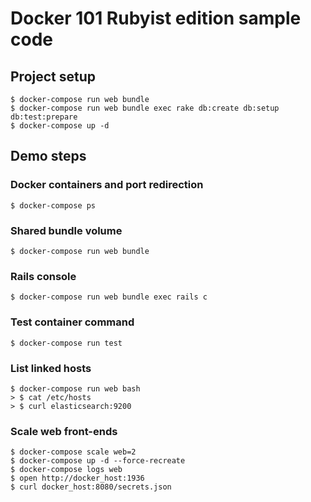 # Docker 101 Rubyist edition sample code

## Project setup

```shell
$ docker-compose run web bundle
$ docker-compose run web bundle exec rake db:create db:setup db:test:prepare
$ docker-compose up -d
```

## Demo steps

### Docker containers and port redirection

```shell
$ docker-compose ps
```

### Shared bundle volume

```shell
$ docker-compose run web bundle
```

### Rails console

```shell
$ docker-compose run web bundle exec rails c
```

### Test container command

```shell
$ docker-compose run test
```

### List linked hosts

```shell
$ docker-compose run web bash
> $ cat /etc/hosts
> $ curl elasticsearch:9200
```

### Scale web front-ends

```shell
$ docker-compose scale web=2
$ docker-compose up -d --force-recreate
$ docker-compose logs web
$ open http://docker_host:1936
$ curl docker_host:8080/secrets.json
```

